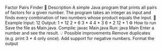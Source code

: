 Factor Pairs Finder
📌 Description
A simple Java program that prints all pairs of factors for a given number.
The program takes an integer as input and finds every combination of two numbers whose product equals the input.
🚀 Example
Input:
12
Output:
1 * 12
2 * 6
3 * 4
4 * 3
6 * 2
12 * 1
⚙️ How to run
Save the file as Main.java.
Compile:
javac Main.java
Run:
java Main
Enter a number and see the result.
💡 Possible improvements
Remove duplicates (e.g. print 3 * 4 only once).
Add support for negative numbers.
Format the output
